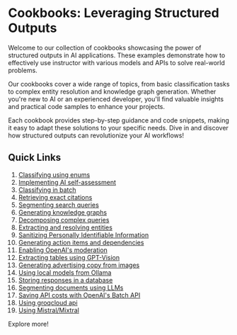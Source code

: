# Cookbooks: Leveraging Structured Outputs

Welcome to our collection of cookbooks showcasing the power of structured outputs in AI applications. These examples demonstrate how to effectively use instructor with various models and APIs to solve real-world problems.

Our cookbooks cover a wide range of topics, from basic classification tasks to complex entity resolution and knowledge graph generation. Whether you're new to AI or an experienced developer, you'll find valuable insights and practical code samples to enhance your projects.

Each cookbook provides step-by-step guidance and code snippets, making it easy to adapt these solutions to your specific needs. Dive in and discover how structured outputs can revolutionize your AI workflows!

## Quick Links

1. [Classifying using enums](classification.md)
2. [Implementing AI self-assessment](self_critique.md)
3. [Classifying in batch](batch_classification.md)
4. [Retrieving exact citations](exact_citations.md)
5. [Segmenting search queries](search.md)
6. [Generating knowledge graphs](knowledge_graph.md)
7. [Decomposing complex queries](planning-tasks.md)
8. [Extracting and resolving entities](entity_resolution.md)
9. [Sanitizing Personally Identifiable Information](pii.md)
10. [Generating action items and dependencies](../hub/action_items.md)
11. [Enabling OpenAI's moderation](moderation.md)
12. [Extracting tables using GPT-Vision](extracting_tables.md)
13. [Generating advertising copy from images](image_to_ad_copy.md)
14. [Using local models from Ollama](ollama.md)
15. [Storing responses in a database](sqlmodel.md)
17. [Segmenting documents using LLMs](document_segmentation.md)
18. [Saving API costs with OpenAI's Batch API](batch_job_oai.md)
19. [Using groqcloud api](groq.md)
20. [Using Mistral/Mixtral](mistral.md)

Explore more!
